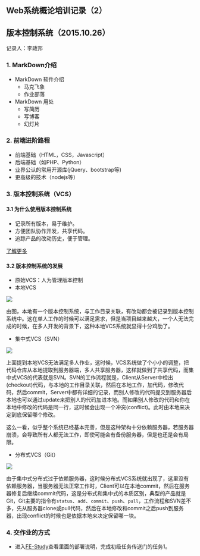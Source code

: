 ﻿## Web系统概论培训记录（2）

## 版本控制系统（2015.10.26）

记录人：李政邦

### 1. MarkDown介绍
* MarkDown 软件介绍
    * 马克飞象
    * 作业部落
* MarkDown 用处
    * 写简历
    * 写博客
    * 幻灯片

### 2. 前端进阶路程
* 前端基础（HTML，CSS，Javascript）
* 后端基础（如PHP、Python）
* 业界公认的常用开源库(jQuery、bootstrap等)
* 更高级的技术（nodejs等）

### 3. 版本控制系统（VCS）

#### 3.1 为什么使用版本控制系统
* 记录所有版本，易于维护。
* 方便团队协作开发，共享代码。
* 追踪产品的改动历史，便于管理。

[了解更多](http://pm.readthedocs.org/zh_CN/latest/vcs/understanding.html)

#### 3.2 版本控制系统的发展
* 原始VCS：人为管理版本控制 
* 本地VCS

![](http://ww4.sinaimg.cn/large/e62cb413jw1exgodaz2hpj20a30580sn.jpg)

由图，本地有一个版本控制系统，与工作目录关联，有改动都会被记录到版本控制系统中。这在单人工作的时候可以满足需求，但是当项目越来越大，一个人无法完成的时候，在多人开发的背景下，这种本地VCS系统就显得十分鸡肋了。
     
* 集中式VCS（SVN）
    
 ![](http://ww1.sinaimg.cn/large/e62cb413jw1exgogul3rnj20cz09074j.jpg)

上面提到本地VCS无法满足多人作业，这时候，VCS系统做了个小小的调整，把代码仓库从本地提取到服务器端，多人共享服务器，这样就做到了共享代码，而集中式VCS的代表就是SVN。SVN的工作流程就是，Client从Server中检出(checkout)代码，与本地的工作目录关联，然后在本地工作，加代码，修改代码，然后commit，Server中都有详细的记录，而别人修改的代码提交到服务器后本地也可以通过update来把别人的代码加进本地。而如果别人修改的代码和你在本地中修改的代码是同一行，这时候会出现一个冲突(conflict)。此时由本地来决定到底保留哪个修改。

这么一看，似乎整个系统已经基本完善，但是这种架构十分依赖服务器，若服务器崩溃，会导致所有人都无法工作，即使可能会有备份服务器，但是也还是会有局限。
     
* 分布式VCS（Git）

![](http://ww3.sinaimg.cn/large/e62cb413jw1exgohd29h2j20dw0940sx.jpg)

由于集中式分布式过于依赖服务器，这时候分布式VCS系统就出现了，这里没有依赖服务器，当服务器无法正常工作时，Client可以在本地commit，然后在服务器修复后继续commit代码，这是分布式和集中式的本质区别，典型的产品就是Git，Git主要的指令有`status`、`add`、`commit`、`push`、`pull`，工作流程和SVN差不多，先从服务器clone或pull代码，然后在本地修改和commit之后push到服务器，出现conflict的时候也是依据本地来决定保留哪一块。
    
### 4. 交作业的方式
* 进入[FE-Study](https://github.com/ITEC-ELWG/FE-Study)查看里面的部署说明，完成初级任务传送门的任务1。
